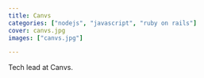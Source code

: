 ```yaml
---
title: Canvs
categories: ["nodejs", "javascript", "ruby on rails"]
cover: canvs.jpg
images: ["canvs.jpg"]

---
```


Tech lead at Canvs.  